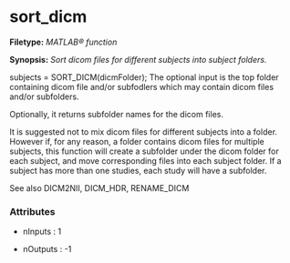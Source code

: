 # sort_dicm

**Filetype:** _MATLAB&reg; function_

**Synopsis:** _Sort dicom files for different subjects into subject folders._

subjects = SORT_DICM(dicmFolder);
The optional input is the top folder containing dicom file and/or subfodlers
which may contain dicom files and/or subfolders.

Optionally, it returns subfolder names for the dicom files.

It is suggested not to mix dicom files for different subjects into a folder.
However if, for any reason, a folder contains dicom files for multiple
subjects, this function will create a subfolder under the dicom folder for
each subject, and move corresponding files into each subject folder. If a
subject has more than one studies, each study will have a subfolder.

See also DICM2NII, DICM_HDR, RENAME_DICM


### Attributes


- nInputs : 1

- nOutputs : -1
